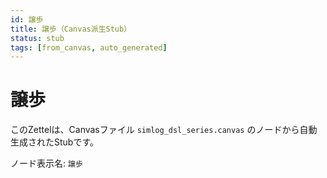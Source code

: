 ```yaml
---
id: 譲歩
title: 譲歩（Canvas派生Stub）
status: stub
tags: [from_canvas, auto_generated]
---
```


# 譲歩

このZettelは、Canvasファイル `simlog_dsl_series.canvas` のノードから自動生成されたStubです。

ノード表示名: `譲歩`
